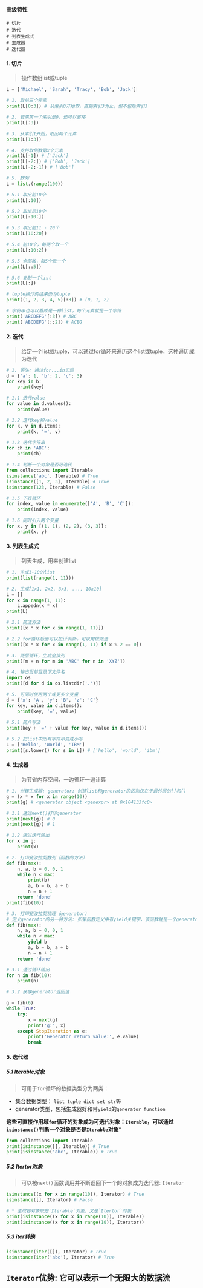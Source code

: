 #### 高级特性

```shell
# 切片
# 迭代
# 列表生成式
# 生成器
# 迭代器
```

#### 1. 切片

> 操作数组list或tuple

```py
L = ['Michael', 'Sarah', 'Tracy', 'Bob', 'Jack']

# 1. 取前三个元素
print(L[0:3]) # 从索引0开始取，直到索引3为止，但不包括索引3

# 2. 若果第一个索引是0，还可以省略
print(L[:3]) 

# 3. 从索引1开始，取出两个元素
print(L[1:3])

# 4. 支持取倒数第x个元素
print(L[-1]) # ['Jack']
print(L[-2:]) # ['Bob', 'Jack']
print(L[-2:-1]) # ['Bob']

# 5. 数列
L = list.(range(100))

# 5.1 取出前10个
print(L[:10])

# 5.2 取出后10个
print(L[-10:])

# 5.3 取出前11 - 20个
print(L[10:20])

# 5.4 前10个，每两个取一个
print(L[:10:2])

# 5.5 全部数，每5个取一个
print(L[::5])

# 5.6 复制一个list
print(L[:])

# tuple操作的结果仍为tuple
print((1, 2, 3, 4, 5)[:3]) # (0, 1, 2)

# 字符串也可以看成是一种list，每个元素就是一个字符
print('ABCDEFG'[:3]) # ABC
print('ABCDEFG'[::2]) # ACEG
```

#### 2. 迭代

> 给定一个list或tuple，可以通过for循环来遍历这个list或tuple，这种遍历成为迭代

```py
# 1. 语法: 通过for...in实现
d = {'a': 1, 'b': 2, 'c': 3}
for key in b:
    print(key)

# 1.1 迭代value
for value in d.values():
    print(value)

# 1.2 迭代key和value
for k, v in d.items:
    print(k, '=', v)

# 1.3 迭代字符串
for ch in 'ABC':
    print(ch)

# 1.4 判断一个对象是否可迭代
from collections import Iterable
isinstance('abc', Iterable) # True
isinstance([1, 2, 3], Iterable) # True
isinstance(123, Iterable) # False

# 1.5 下表循环
for index, value in enumerate(['A', 'B', 'C']):
    print(index, value)

# 1.6 同时引入两个变量
for x, y in [(1, 1), (2, 2), (3, 3)]:
    print(x, y)
```

#### 3. 列表生成式

> 列表生成，用来创建list

```py
# 1. 生成1-10的list
print(list(range(1, 11)))

# 2. 生成[1x1, 2x2, 3x3, ..., 10x10]
L = []
for x in range(1, 11):
    L.appedn(x * x)
print(L)

# 2.1 简洁方法
print([x * x for x in range(1, 11)])

# 2.2 for循环后面可以加if判断，可以用做筛选
print([x * x for x in range(1, 11) if x % 2 == 0])

# 3. 两层循环，生成全排列
print([m + n for m in 'ABC' for n in 'XYZ'])

# 4. 输出当前目录下文件名
import os
print([d for d in os.listdir('.')])

# 5. 可同时使用两个或更多个变量
d = {'x': 'A', 'y': 'B', 'z': 'C'}
for key, value in d.items():
    print(key, '=', value)
 
# 5.1 简介写法
print(key + '=' + value for key, value in d.items())

# 5.2 把list中所有字符串变成小写
L = ['Hello', 'World', 'IBM']
print([s.lower() for s in L]) # ['hello', 'world', 'ibm']
```
#### 4. 生成器

> 为节省内存空间，一边循环一遍计算

```py
# 1. 创建生成器: generator; 创建list和generator的区别仅在于最外层的[]和()
g = (x * x for x in range(10))
print(g) # <generator object <genexpr> at 0x104133fc0> 

# 1.1 通过next()打印generator
print(next(g)) # 0
print(next(g)) # 1

# 1.2 通过迭代输出
for x in g:
    print(x)

# 2. 打印斐波拉契数列（函数的方法）
def fib(max):
    n, a, b = 0, 0, 1
    while n < max:
        print(b)
        a, b = b, a + b
        n = n + 1
    return 'done'
print(fib(10))

# 3. 打印斐波拉契梳理（generator）
# 定义generator的另一种方法: 如果函数定义中有yield关键字，该函数就是一个generator函数
def fib(max):
    n, a, b = 0, 0, 1
    while n < max:
        yield b
        a, b = b, a + b
        n = n + 1
    return 'done'

# 3.1 通过循环输出
for n in fib(10):
    print(n)

# 3.2 获取generator返回值

g = fib(6)
while True:
    try:
        x = next(g)
        print('g:', x)
    except StopIteration as e:
        print('Generator return value:', e.value)
        break
```

#### 5. 迭代器

##### 5.1 Iterable对象

> 可用于`for`循环的数据类型分为两类：
* 集合数据类型： `list tuple dict set str`等
* generator类型，包括生成器好和带`yield`的`generator function`

**这些可直接作用域`for`循环的对象成为可迭代对象：`Iterable`，可以通过`isinstance()`判断一个对象是否是`Iterable`对象***

```py
from collections import Iterable
print(isinstance([], Iterable)) # True
print(isinstance('abc', Iterable)) # True
```

##### 5.2 Itertor对象

> 可以被`next()`函数调用并不断返回下一个的对象成为迭代器: `Iterator`

```py
isinstance((x for x in range(10)), Iterator) # True
isinstance([], Iterator) # False

# * 生成器对象既是`Iterable`对象，又是`Itertor`对象
print(isinstance((x for x in range(10)), Iterable))
print(isinstance((x for x in range(10)), Iterator))
```

##### 5.3 iter转换

```py
isinstance(iter([]), Iterator) # True
isinstance(iter('abc'), Iterator) # True
```

## `Iterator`优势: 它可以表示一个无限大的数据流